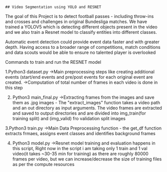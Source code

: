                                                                                      ## Video Segmentation using YOLO and RESNET

The goal of this Project is to detect football passes - including throw-ins and crosses and challenges in original Bundesliga matches. We have trained a YOLOV5 which is detecting different objects present in the video
and we also train a Resnet model to classify entities into different classes.

Automatic event detection could provide event data faster and with greater depth. Having access to a broader range of competitions, match conditions and data scouts would be able to ensure no talented player is overlooked


Commands to train and run the RESNET model

1.Python3 dataset.py
->Main preprocessing steps like creating additional events (start/end events and pre/post events for each original event are created.
->Computation of total number of frames in each video is done in this step



2. Python3 main_final.py
->Extracting frames from the images and save them as .jpg images - The "extract_images" function takes a video path and an out directory as input arguments. The video frames are extracted and saved to output directories
and are divided into img_train(for training split) and (img_valid) fro validation split images

3.Python3 train.py
->Main Data Preprocessing function - the get_df function extracts frmaes, assigns event classes and identifies background frames

4. Python3 model.py
   ->Resnet model training and evaluation happens in this script, Right now in the script i am taking only 1 train and 1 val video(it takes ~30-35 min for training) as there are roughly 80000 frames per video, but we can increase/decrease the size of training files as per the compute resources
 
   

